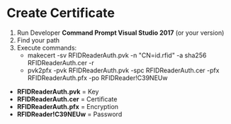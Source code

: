 # Create Certificate

1. Run Developer **Command Prompt Visual Studio 2017** (or your version)
2. Find your path 
3. Execute commands:
    *  makecert -sv RFIDReaderAuth.pvk -n "CN=id.rfid" -a sha256 RFIDReaderAuth.cer -r
    *  pvk2pfx -pvk RFIDReaderAuth.pvk -spc RFIDReaderAuth.cer -pfx RFIDReaderAuth.pfx -po RFIDReader!C39NEUw

* **RFIDReaderAuth.pvk** = Key
* **RFIDReaderAuth.cer** = Certificate
* **RFIDReaderAuth.pfx** = Encryption
* **RFIDReader!C39NEUw** = Password